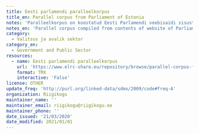 ```yaml
---
title: Eesti parlamendi paralleelkorpus
title_en: Parallel corpus from Parliament of Estonia
notes: 'Paralleelkorpus on koostatud Eesti Parlamendi veebisaidi sisust http://riigikogu.ee'
notes_en: 'Parallel corpus compiled from contents of website of Parliament of Estonia Website: http://riigikogu.ee'
category:
  - Valitsus ja avalik sektor
category_en:
  - Government and Public Sector
resources:
  - name: Eesti parlamendi paralleelkorpus
    url: 'https://www.elrc-share.eu/repository/browse/parallel-corpus-from-parliament-of-estonia-processed/b1ecbb3c67f411e8b7d400155d0267062c6b97c6d3d64cb8b57e819c8d7f4a1e/'
    format: TMX
    interactive: 'False'
license: OTHER
update_freq: 'http://purl.org/linked-data/sdmx/2009/code#freq-A'
organization: Riigikogu
maintainer_name: ''
maintainer_email: riigikogu@riigikogu.ee
maintainer_phone: ''
date_issued: '21/03/2020'
date_modified: 2021/01/01
---
```


